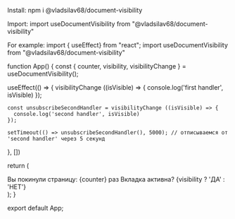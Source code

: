 Install:
npm i @vladsilav68/document-visibility

Import:
import useDocumentVisibility  from "@vladsilav68/document-visibility"

For example:
import { useEffect} from "react";
import useDocumentVisibility  from "@vladsilav68/document-visibility"

function App() {
    const { counter, visibility, visibilityChange } = useDocumentVisibility();

  useEffect(() => {
    visibilityChange ((isVisible) => {
      console.log('first handler', isVisible)
    });

    const unsubscribeSecondHandler = visibilityChange ((isVisible) => {
      console.log('second handler', isVisible)
    });

    setTimeout(() => unsubscribeSecondHandler(), 5000); // отписываемся от 'second handler' через 5 секунд
  }, [])

  return (
    <div>
      <span>
        Вы покинули страницу: {counter} раз
        Вкладка активна? {visibility ? 'ДА' : 'НЕТ'}
      </span>
    </div>
  );
  }
  
  export default App;

